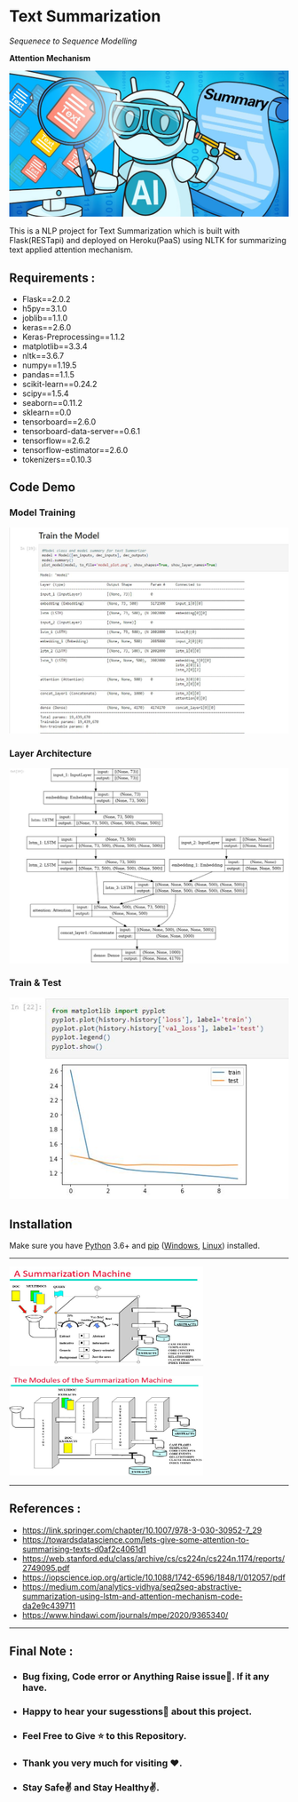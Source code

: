 # Text Summarization
_Sequenece to Sequence Modelling_

**Attention Mechanism**

![](images/banner.jpeg)


This is a NLP project for Text Summarization which is built with Flask(RESTapi) and deployed on Heroku(PaaS) using NLTK for summarizing text applied attention mechanism.

## Requirements :

- Flask==2.0.2
- h5py==3.1.0
- joblib==1.1.0
- keras==2.6.0
- Keras-Preprocessing==1.1.2
- matplotlib==3.3.4
- nltk==3.6.7
- numpy==1.19.5
- pandas==1.1.5
- scikit-learn==0.24.2
- scipy==1.5.4
- seaborn==0.11.2
- sklearn==0.0
- tensorboard==2.6.0
- tensorboard-data-server==0.6.1
- tensorflow==2.6.2
- tensorflow-estimator==2.6.0
- tokenizers==0.10.3

## Code Demo
### Model Training 
![](images/train.jpeg)

### Layer Architecture 
![](images/layers.jpeg)

### Train & Test
![](images/validation_loss.jpeg)



## Installation

Make sure you have [Python](http://www.python.org/) 3.6+ and
[pip](https://crate.io/packages/pip/)
([Windows](http://docs.python-guide.org/en/latest/starting/install/win/),
[Linux](http://docs.python-guide.org/en/latest/starting/install/linux/))
installed.
__________________________________

<a href="url"><img src="images/summarization.JPG"  height="180" width="350" ></a>

<a href="url"><img src="images/module.JPG"  height="180" width="350" ></a>

________________________________________________

## References :
- https://link.springer.com/chapter/10.1007/978-3-030-30952-7_29
- https://towardsdatascience.com/lets-give-some-attention-to-summarising-texts-d0af2c4061d1
- https://web.stanford.edu/class/archive/cs/cs224n/cs224n.1174/reports/2749095.pdf
- https://iopscience.iop.org/article/10.1088/1742-6596/1848/1/012057/pdf
- https://medium.com/analytics-vidhya/seq2seq-abstractive-summarization-using-lstm-and-attention-mechanism-code-da2e9c439711
- https://www.hindawi.com/journals/mpe/2020/9365340/

_________________________________
## Final Note :
* <h3> Bug fixing, Code error or Anything Raise issue🤚. If it any have.</h3>
* <h3> Happy to hear your sugesstions🤝 about this project.</h3>
* <h3> Feel Free to Give ⭐ to this Repository.</h3>
* <h3> Thank you very much for visiting ❤️.</h3>
* <h3> Stay Safe✌️ and Stay Healthy✌️.</h3>